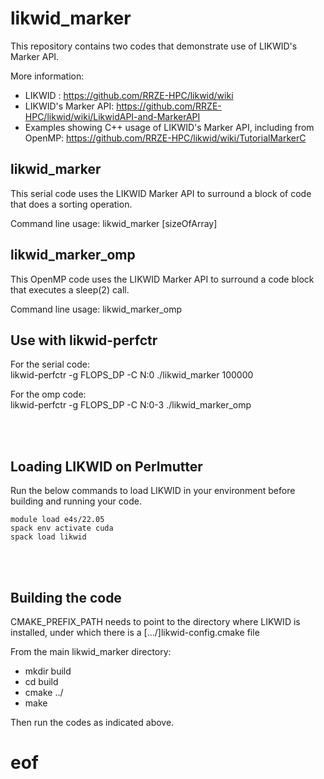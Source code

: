 # likwid_marker

This repository contains two codes that demonstrate use of LIKWID's Marker API.

More information: 
* LIKWID : https://github.com/RRZE-HPC/likwid/wiki
* LIKWID's Marker API: https://github.com/RRZE-HPC/likwid/wiki/LikwidAPI-and-MarkerAPI
* Examples showing C++ usage of LIKWID's Marker API, including from OpenMP: https://github.com/RRZE-HPC/likwid/wiki/TutorialMarkerC


## likwid_marker

This serial code uses the LIKWID Marker API to surround a block of code that does a sorting operation.

Command line usage: likwid_marker  [sizeOfArray]

## likwid_marker_omp

This OpenMP code uses the LIKWID Marker API to surround a code block that executes a sleep(2) call.

Command line usage: likwid_marker_omp

## Use with likwid-perfctr

For the serial code:  
   likwid-perfctr -g FLOPS_DP -C N:0 ./likwid_marker 100000

For the omp code:  
   likwid-perfctr -g FLOPS_DP -C N:0-3 ./likwid_marker_omp
  
<br></br>
## Loading LIKWID on Perlmutter

Run the below commands to load LIKWID in your environment before building and running your code.

```
module load e4s/22.05
spack env activate cuda
spack load likwid
```

<br></br>
## Building the code

CMAKE_PREFIX_PATH needs to point to the directory where LIKWID is installed, under which 
there is a [.../]likwid-config.cmake file

From the main likwid_marker directory:
* mkdir build
* cd build
* cmake ../
* make

Then run the codes as indicated above.

# eof

